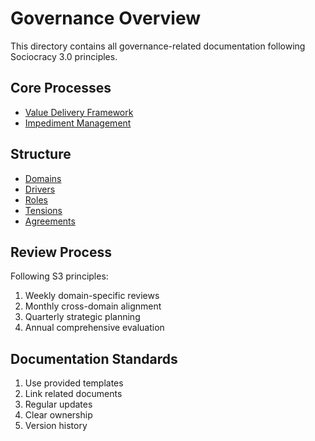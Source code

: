 # Governance Overview

This directory contains all governance-related documentation following Sociocracy 3.0 principles.

## Core Processes

- [Value Delivery Framework](./processes/value-delivery-framework.md)
- [Impediment Management](./processes/impediment-management.md)

## Structure

- [Domains](./domains/README.md)
- [Drivers](./drivers/README.md)
- [Roles](./roles/README.md)
- [Tensions](./tensions/README.md)
- [Agreements](./agreements/README.md)

## Review Process

Following S3 principles:

1. Weekly domain-specific reviews
2. Monthly cross-domain alignment
3. Quarterly strategic planning
4. Annual comprehensive evaluation

## Documentation Standards

1. Use provided templates
2. Link related documents
3. Regular updates
4. Clear ownership
5. Version history
